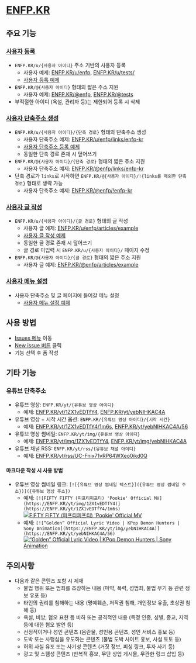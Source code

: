 # [ENFP.KR](https://enfp.kr)

## 주요 기능

### [사용자 등록](https://github.com/OUS-KR/ENFP.KR/issues/new?template=01-user-register-by-issue.yml)

- `ENFP.KR/u/{사용자 아이디}` 주소 기반의 사용자 등록
  - 사용자 예제: [ENFP.KR/u/enfp](https://enfp.kr/u/enfp), [ENFP.KR/u/tests/](https://enfp.kr/u/tests)
  - [사용자 등록 예제](https://github.com/OUS-KR/ENFP.KR/issues/1)
- `ENFP.KR/@{사용자 아이디}` 형태의 짧은 주소 지원
  - 사용자 예제: [ENFP.KR/@enfp](https://enfp.kr/@enfp), [ENFP.KR/@tests](https://enfp.kr/@tests)
- 부적절한 아이디 (욕설, 관리자 등)는 제한되어 등록 시 삭제

### [사용자 단축주소 생성](https://github.com/OUS-KR/ENFP.KR/issues/new?template=02-user-short-url-register-by-issue.yml)

- `ENFP.KR/u/{사용자 아이디}/{단축 경로}` 형태의 단축주소 생성
  - 사용자 단축주소 예제: [ENFP.KR/u/enfp/links/enfp-kr](https://enfp.kr/u/enfp/links/enfp-kr)
  - [사용자 단축주소 등록 예제](https://github.com/OUS-KR/ENFP.KR/issues/2)
  - 동일한 단축 경로 존재 시 덮어쓰기
- `ENFP.KR/@{사용자 아이디}/{단축 경로}` 형태의 짧은 주소 지원
  - 사용자 단축주소 예제: [ENFP.KR/@enfp/links/enfp-kr](https://enfp.kr/@enfp/links/enfp-kr)
- 단축 경로가 `links`로 시작하면 `ENFP.KR/@{사용자 아이디}/!{links를 제외한 단축 경로}` 형태로 생략 가능
  - 사용자 단축주소 예제: [ENFP.KR/@enfp/!enfp-kr](https://enfp.kr/@enfp/!enfp-kr)

### [사용자 글 작성](https://github.com/OUS-KR/ENFP.KR/issues/new?template=03-user-article-writing-by-issue.yml)

- `ENFP.KR/u/{사용자 아이디}/{글 경로}` 형태의 글 작성
  - 사용자 글 예제: [ENFP.KR/u/enfp/articles/example](https://enfp.kr/u/enfp/articles/example)
  - [사용자 글 작성 예제](https://github.com/OUS-KR/ENFP.KR/issues/3)
  - 동일한 글 경로 존재 시 덮어쓰기
  - 글 경로 미입력 시 `ENFP.KR/u/{사용자 아이디}/` 페이지 수정
- `ENFP.KR/@{사용자 아이디}/{글 경로}` 형태의 짧은 주소 지원
  - 사용자 글 예제: [ENFP.KR/@enfp/articles/example](https://enfp.kr/@enfp/articles/example)
 
### [사용자 메뉴 설정](https://github.com/OUS-KR/ENFP.KR/issues/new?template=04-user-menu-setting-by-issue.yml)

- 사용자 단축주소 및 글 페이지에 들어갈 메뉴 설정
  - [사용자 메뉴 설정 예제](https://github.com/OUS-KR/ENFP.KR/issues/4)

## 사용 방법

- [Issues 메뉴](https://github.com/OUS-KR/ENFP.KR/issues) 이동
- [New issue 버튼](https://github.com/OUS-KR/ENFP.KR/issues/new/choose) 클릭
- 기능 선택 후 폼 작성

## 기타 기능

### 유튜브 단축주소

- 유튜브 영상: `ENFP.KR/yt/{유튜브 영상 아이디}`
  - 예제: [ENFP.KR/yt/1ZX1vEDTfY4](https://enfp.kr/yt/1ZX1vEDTfY4), [ENFP.KR/yt/yebNIHKAC4A](https://enfp.kr/yt/yebNIHKAC4A)
- 유튜브 영상 + 시작 시간 옵션: `ENFP.KR/{유튜브 영상 아이디}/{시작 시간}`
  - 예제: [ENFP.KR/yt/1ZX1vEDTfY4/1m6s](https://enfp.kr/yt/1ZX1vEDTfY4/1m6s), [ENFP.KR/yt/yebNIHKAC4A/56](https://enfp.kr/yt/yebNIHKAC4A/56)
- 유튜브 영상 썸네일: `ENFP.KR/yt/img/{유튜브 영상 아이디}`
  - 예제: [ENFP.KR/yt/img/1ZX1vEDTfY4](https://enfp.kr/yt/img/1ZX1vEDTfY4), [ENFP.KR/yt/img/yebNIHKAC4A](https://enfp.kr/yt/img/yebNIHKAC4A)
- 유튜브 채널 RSS: `ENFP.KR/yt/rss/{유튜브 채널 아이디}`
  - 예제: [ENFP.KR/yt/rss/UC-Fnix71vRP64WXeo0ikd0Q](https://enfp.kr/yt/rss/UC-Fnix71vRP64WXeo0ikd0Q)

#### 마크다운 작성 시 사용 방법

- 유튜브 영상 썸네일 링크: `[![{유튜브 영상 썸네일 텍스트}]({유튜브 영상 썸네일 주소})]({유튜브 영상 주소})`
  - 예제: `[![FIFTY FIFTY (피프티피프티) 'Pookie' Official MV](https://ENFP.KR/yt/img/1ZX1vEDTfY4)](https://ENFP.KR/yt/1ZX1vEDTfY4/1m6s)`
  [![FIFTY FIFTY (피프티피프티) 'Pookie' Official MV](https://ENFP.KR/yt/img/1ZX1vEDTfY4)](https://ENFP.KR/yt/1ZX1vEDTfY4/1m6s)
  - 예제: `[![“Golden” Official Lyric Video | KPop Demon Hunters | Sony Animation](https://ENFP.KR/yt/img/yebNIHKAC4A)](https://ENFP.KR/yt/yebNIHKAC4A/56)`
  [![“Golden” Official Lyric Video | KPop Demon Hunters | Sony Animation](https://ENFP.KR/yt/img/yebNIHKAC4A)](https://ENFP.KR/yt/yebNIHKAC4A/56)

## 주의사항

- 다음과 같은 콘텐츠 포함 시 제재
  - 불법 행위 또는 범죄를 조장하는 내용 (마약, 폭력, 성범죄, 불법 무기 등 관련 정보 유포 등)
  - 타인의 권리를 침해하는 내용 (명예훼손, 저작권 침해, 개인정보 유출, 초상권 침해 등)
  - 욕설, 비방, 혐오 표현 등 비하 또는 공격적인 내용 (특정 인종, 성별, 종교, 지역 등에 대한 혐오 발언 등)
  - 선정적이거나 성인 콘텐츠 (음란물, 성인용 콘텐츠, 성인 서비스 홍보 등)
  - 도박 또는 사행심을 유도하는 콘텐츠 (불법 도박 사이트 홍보, 사설 토토 등)
  - 허위 사실 유포 또는 사기성 콘텐츠 (거짓 정보, 피싱 링크, 투자 사기 등)
  - 광고 및 스팸성 콘텐츠 (반복적 홍보, 무단 상업 게시물, 무관한 링크 삽입 등)